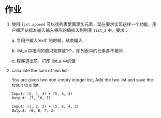 # 作业

1. 使用 `list.append` 可以往列表里面添加元素，现在要求实现这样一个功能，用户循环从标准输入输入相应的值插入到列表 `list_a` 中，要求：

    a. 当用户输入'exit' 的时候，结束输入

    b. list_a 中相同的值只能存放1个，即列表中的元素各不相同

    c. 程序退出前，打印 list_a 中的值

2. calculate the sum of two list:

    You are given two non-empty integer list, Add the two list and save the result to a list.

    ```
    Input: (2, 4, 3) + (5, 6, 4)
    Output: (7, 10, 7)

    Input: (1, 2, 3) + (5, 6, 4, 3)
    Output: (6, 8, 7, 3)
    ```

